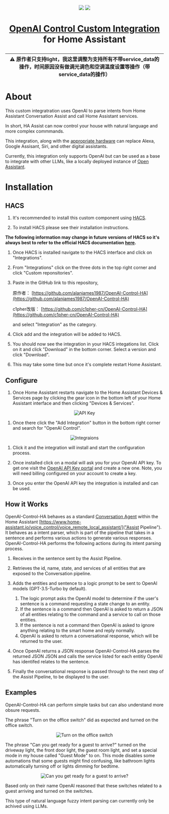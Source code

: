 <p align="center">
    <img src="https://raw.githubusercontent.com/alanjames1987/OpenAI-Control-HA/master/.attachments/icon-light-mode.png#gh-light-mode-only">
    <img src="https://raw.githubusercontent.com/alanjames1987/OpenAI-Control-HA/master/.attachments/icon-dark-mode.png#gh-dark-mode-only">
</p>

<h1 align="center">

[OpenAI Control Custom Integration](https://github.com/alanjames1987/OpenAI-Control-HA) for Home Assistant

</h1>

| :warning: 原作者只支持light，我这里调整为支持所有不带service_data的操作，时间原因没有做调光调色和空调温度设置等操作（带service_data的操作）|
| --- |

# About

This custom integratration uses OpenAI to parse intents from Home Assistant Conversation Assist and call Home Assistant services.

In short, HA Assist can now control your house with natural language and more complex commmands.

This integration, along with the [appropriate hardware](https://shop.m5stack.com/products/atom-echo-smart-speaker-dev-kit) can replace Alexa, Google Assisant, Siri, and other digital assistants.

Currently, this integration only supports OpenAI but can be used as a base to integrate with other LLMs, like a locally deployed instance of [Open Assistant](https://open-assistant.io/).

# Installation

## HACS

1. It's recommended to install this custom component using [HACS](https://hacs.xyz/).

1. To install HACS please see their installation instructions.

**The following information may change in future versions of HACS so it's always best to refer to the official HACS documentation [here](https://hacs.xyz/docs/faq/custom_repositories/).**

1. Once HACS is installed navigate to the HACS interface and click on "Integrations".

1. From "Integrations" click on the three dots in the top right corner and click "Custom reponsitories".

1. Paste in the GitHub link to this repository,

   原作者： [https://github.com/alanjames1987/OpenAI-Control-HA](https://github.com/alanjames1987/OpenAI-Control-HA)

   c1pher改版： [https://github.com/c1pher-cn/OpenAI-Control-HA](https://github.com/c1pher-cn/OpenAI-Control-HA)

    and select "Integration" as the category.

1. Click add and the integration will be added to HACS.

1. You should now see the integration in your HACS integations list. Click on it and click "Download" in the bottom corner. Select a version and click "Download".

1. This may take some time but once it's complete restart Home Assistant.

## Configure

1. Once Home Assistant restarts navigate to the Home Assistant Devices & Services page by clicking the gear icon in the bottom left of your Home Assistant interface and then clicking "Devices & Services".

<div align="center">

![](https://raw.githubusercontent.com/alanjames1987/OpenAI-Control-HA/master/.attachments/install_key.png "API Key")

</div>

1. Once there click the "Add Integration" button in the bottom right corner and search for "OpenAI Control".

<div align="center">

![](https://raw.githubusercontent.com/alanjames1987/OpenAI-Control-HA/master/.attachments/install_select.png "Integraions")

</div>

1. Click it and the integration will install and start the configuration process.

1. Once installed click on a modal will ask you for your OpenAI API key. To get one visit the [OpenAI API Key portal](https://platform.openai.com/account/api-keys) and create a new one. Note, you will need billing configured on your account to create a key.

1. Once you enter the OpenAI API key the integration is installed and can be used.

## How it Works

OpenAI-Control-HA behaves as a standard [Conversation Agent](https://developers.home-assistant.io/docs/core/conversation/custom_agent/) within the Home Assistant [https://www.home-assistant.io/voice_control/voice_remote_local_assistant/]("Assist Pipeline"). It behaves as a intent parser, which is part of the pipeline that takes in a sentence and performs various actions to generate various responses. OpenAI-Control-HA performs the following actions during its intent parsing process.

1. Receives in the sentence sent by the Assist Pipeline.

1. Retrieves the id, name, state, and services of all entities that are exposed to the Conversation pipeline.

1. Adds the entities and sentence to a logic prompt to be sent to OpenAI models (GPT-3.5-Turbo by default).
    1. The logic prompt asks the OpenAI model to determine if the user's sentence is a command requesting a state change to an entity.
    1. If the sentence is a command then OpenAI is asked to return a JSON of all entities relating to the command and a service to call on those entities.
    1. If the sentence is not a command then OpenAI is asked to ignore anything relating to the smart home and reply normally.
    1. OpenAI is asked to return a conversational response, which will be returned to the user.

1. Once OpenAI returns a JSON response OpenAI-Control-HA parses the returned JSON JSON and calls the service listed for each entitiy OpenAI has identifed relates to the sentence.

1. Finally the conversational response is passed through to the next step of the Assist Pipeline, to be displayed to the user.

## Examples

OpenAI-Control-HA can perform simple tasks but can also understand more obsure requests.

The phrase "Turn on the office switch" did as expected and turned on the office switch.

<div align="center">

![](https://raw.githubusercontent.com/alanjames1987/OpenAI-Control-HA/master/.attachments/example_office.png "Turn on the office switch")

</div>

The phrase "Can you get ready for a guest to arrive?" turned on the driveway light, the front door light, the guest room light, and set a special mode in my house called "Guest Mode" to on. This mode disables some automations that some guests might find confusing, like bathroom lights automatically turning off or lights dimming for bedtime.

<div align="center">

![](https://raw.githubusercontent.com/alanjames1987/OpenAI-Control-HA/master/.attachments/example_guest.png "Can you get ready for a guest to arrive?")

</div>

Based only on their name OpenAI reasoned that these switches related to a guest arriving and turned on the switches.

This type of natural language fuzzy intent parsing can currently only be achived using LLMs.
